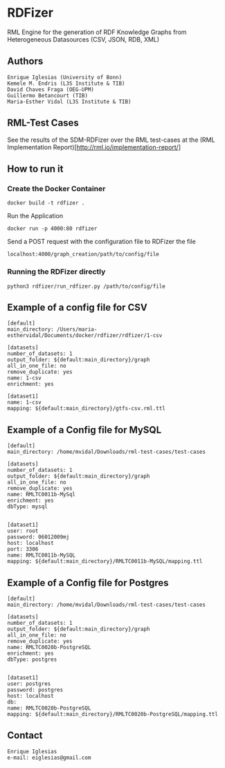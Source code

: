 # RDFizer
RML Engine for the generation of RDF Knowledge Graphs from Heterogeneous Datasources (CSV, JSON, RDB, XML)

## Authors
```
Enrique Iglesias (University of Bonn)
Kemele M. Endris (L3S Institute & TIB)
David Chaves Fraga (OEG-UPM)
Guillermo Betancourt (TIB)
Maria-Esther Vidal (L3S Institute & TIB)
```

## RML-Test Cases
See the results of the SDM-RDFizer over the RML test-cases at the (RML Implementation Report)[http://rml.io/implementation-report/]

## How to run it

### Create the Docker Container

```
docker build -t rdfizer .
```

Run the Application

```
docker run -p 4000:80 rdfizer
```

Send a POST request with the configuration file to RDFizer the file

```
localhost:4000/graph_creation/path/to/config/file
```

### Running the RDFizer directly

```
python3 rdfizer/run_rdfizer.py /path/to/config/file
```


## Example of a config file for CSV

```
[default]
main_directory: /Users/maria-esthervidal/Documents/docker/rdfizer/rdfizer/1-csv

[datasets]
number_of_datasets: 1
output_folder: ${default:main_directory}/graph
all_in_one_file: no
remove_duplicate: yes
name: 1-csv
enrichment: yes

[dataset1]
name: 1-csv
mapping: ${default:main_directory}/gtfs-csv.rml.ttl 
```

## Example of a Config file for MySQL

```
[default]
main_directory: /home/mvidal/Downloads/rml-test-cases/test-cases

[datasets]
number_of_datasets: 1
output_folder: ${default:main_directory}/graph
all_in_one_file: no
remove_duplicate: yes
name: RMLTC0011b-MySql
enrichment: yes
dbType: mysql


[dataset1]
user: root
password: 06012009mj
host: localhost
port: 3306
name: RMLTC0011b-MySQL
mapping: ${default:main_directory}/RMLTC0011b-MySQL/mapping.ttl
```

## Example of a Config file for Postgres

```
[default]
main_directory: /home/mvidal/Downloads/rml-test-cases/test-cases

[datasets]
number_of_datasets: 1
output_folder: ${default:main_directory}/graph
all_in_one_file: no
remove_duplicate: yes
name: RMLTC0020b-PostgreSQL
enrichment: yes
dbType: postgres


[dataset1]
user: postgres
password: postgres
host: localhost
db: 
name: RMLTC0020b-PostgreSQL
mapping: ${default:main_directory}/RMLTC0020b-PostgreSQL/mapping.ttl 
```


## Contact
```
Enrique Iglesias
e-mail: eiglesias@gmail.com
